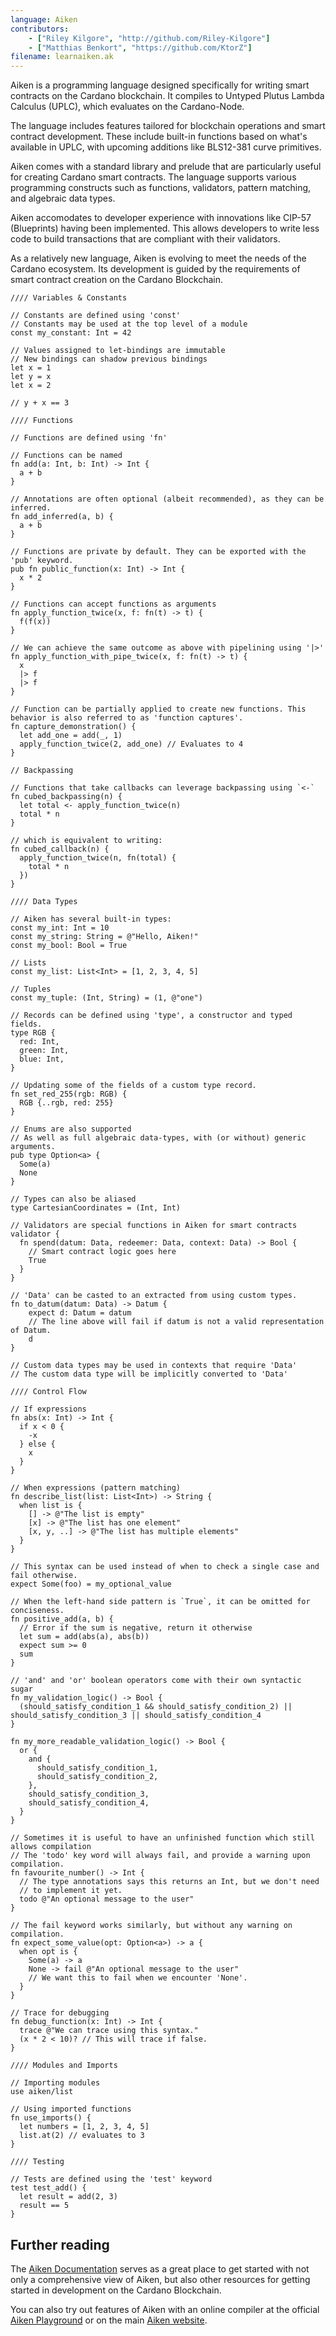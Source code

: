 ```yaml
---
language: Aiken
contributors:
    - ["Riley Kilgore", "http://github.com/Riley-Kilgore"]
    - ["Matthias Benkort", "https://github.com/KtorZ"]
filename: learnaiken.ak
---
```


Aiken is a programming language designed specifically for writing smart contracts on the Cardano blockchain. It compiles to Untyped Plutus Lambda Calculus (UPLC), which evaluates on the Cardano-Node.

The language includes features tailored for blockchain operations and smart contract development. These include built-in functions based on what's available in UPLC, with upcoming additions like BLS12-381 curve primitives.

Aiken comes with a standard library and prelude that are particularly useful for creating Cardano smart contracts. The language supports various programming constructs such as functions, validators, pattern matching, and algebraic data types.

Aiken accomodates to developer experience with innovations like CIP-57 (Blueprints) having been implemented. This allows developers to write less code to build transactions that are compliant with their validators.

As a relatively new language, Aiken is evolving to meet the needs of the Cardano ecosystem. Its development is guided by the requirements of smart contract creation on the Cardano Blockchain.

```aiken
//// Variables & Constants

// Constants are defined using 'const'
// Constants may be used at the top level of a module
const my_constant: Int = 42

// Values assigned to let-bindings are immutable
// New bindings can shadow previous bindings
let x = 1
let y = x
let x = 2

// y + x == 3

//// Functions

// Functions are defined using 'fn'

// Functions can be named
fn add(a: Int, b: Int) -> Int {
  a + b
}

// Annotations are often optional (albeit recommended), as they can be inferred.
fn add_inferred(a, b) {
  a + b
}

// Functions are private by default. They can be exported with the 'pub' keyword.
pub fn public_function(x: Int) -> Int {
  x * 2
}

// Functions can accept functions as arguments
fn apply_function_twice(x, f: fn(t) -> t) {
  f(f(x))
}

// We can achieve the same outcome as above with pipelining using '|>'
fn apply_function_with_pipe_twice(x, f: fn(t) -> t) {
  x
  |> f
  |> f
}

// Function can be partially applied to create new functions. This behavior is also referred to as 'function captures'.
fn capture_demonstration() {
  let add_one = add(_, 1)
  apply_function_twice(2, add_one) // Evaluates to 4
}

// Backpassing

// Functions that take callbacks can leverage backpassing using `<-`
fn cubed_backpassing(n) {
  let total <- apply_function_twice(n)
  total * n
} 
    
// which is equivalent to writing:
fn cubed_callback(n) {
  apply_function_twice(n, fn(total) {
    total * n
  })
}

//// Data Types

// Aiken has several built-in types:
const my_int: Int = 10
const my_string: String = @"Hello, Aiken!"
const my_bool: Bool = True

// Lists
const my_list: List<Int> = [1, 2, 3, 4, 5]

// Tuples
const my_tuple: (Int, String) = (1, @"one")

// Records can be defined using 'type', a constructor and typed fields. 
type RGB {
  red: Int,
  green: Int,
  blue: Int,
}

// Updating some of the fields of a custom type record.
fn set_red_255(rgb: RGB) {
  RGB {..rgb, red: 255}
}

// Enums are also supported
// As well as full algebraic data-types, with (or without) generic arguments. 
pub type Option<a> {
  Some(a)
  None
}

// Types can also be aliased
type CartesianCoordinates = (Int, Int)

// Validators are special functions in Aiken for smart contracts
validator {
  fn spend(datum: Data, redeemer: Data, context: Data) -> Bool {
    // Smart contract logic goes here
    True
  }
}

// 'Data' can be casted to an extracted from using custom types.
fn to_datum(datum: Data) -> Datum {
    expect d: Datum = datum
    // The line above will fail if datum is not a valid representation of Datum.
    d
}

// Custom data types may be used in contexts that require 'Data'
// The custom data type will be implicitly converted to 'Data'

//// Control Flow

// If expressions
fn abs(x: Int) -> Int {
  if x < 0 {
    -x
  } else {
    x
  }
}

// When expressions (pattern matching)
fn describe_list(list: List<Int>) -> String {
  when list is {
    [] -> @"The list is empty"
    [x] -> @"The list has one element"
    [x, y, ..] -> @"The list has multiple elements"
  }
}

// This syntax can be used instead of when to check a single case and fail otherwise.
expect Some(foo) = my_optional_value

// When the left-hand side pattern is `True`, it can be omitted for conciseness. 
fn positive_add(a, b) {
  // Error if the sum is negative, return it otherwise
  let sum = add(abs(a), abs(b))
  expect sum >= 0
  sum
}

// 'and' and 'or' boolean operators come with their own syntactic sugar
fn my_validation_logic() -> Bool {
  (should_satisfy_condition_1 && should_satisfy_condition_2) || should_satisfy_condition_3 || should_satisfy_condition_4 
}

fn my_more_readable_validation_logic() -> Bool {
  or {
    and {
      should_satisfy_condition_1,
      should_satisfy_condition_2,   
    },
    should_satisfy_condition_3,
    should_satisfy_condition_4,
  }
}

// Sometimes it is useful to have an unfinished function which still allows compilation
// The 'todo' key word will always fail, and provide a warning upon compilation.
fn favourite_number() -> Int {
  // The type annotations says this returns an Int, but we don't need
  // to implement it yet.
  todo @"An optional message to the user"
}

// The fail keyword works similarly, but without any warning on compilation. 
fn expect_some_value(opt: Option<a>) -> a {
  when opt is {
    Some(a) -> a
    None -> fail @"An optional message to the user"
    // We want this to fail when we encounter 'None'.
  }
}

// Trace for debugging
fn debug_function(x: Int) -> Int {
  trace @"We can trace using this syntax."
  (x * 2 < 10)? // This will trace if false.
}

//// Modules and Imports

// Importing modules
use aiken/list

// Using imported functions
fn use_imports() {
  let numbers = [1, 2, 3, 4, 5]
  list.at(2) // evaluates to 3
}

//// Testing

// Tests are defined using the 'test' keyword
test test_add() {
  let result = add(2, 3)
  result == 5
}
```

## Further reading

The [Aiken Documentation](https://aiken-lang.org/installation-instructions) serves as a great place to get started with not only a comprehensive view of Aiken, but also other resources for getting started in development on the Cardano Blockchain.

You can also try out features of Aiken with an online compiler at the official
[Aiken Playground](https://play.aiken-lang.org) or on the main [Aiken website](http://aiken-lang.org).